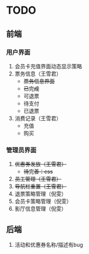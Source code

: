 # TODO

## 前端

### 用户界面

1. 会员卡充值界面动态显示策略
2. 票务信息（王雪君）
   - ~~票务信息界面~~
   - ~~已完成~~
   - 可退票
   - 待支付
   - 已退票
3. 消费记录（王雪君）
   - 充值
   - 购买

### 管理员界面

1. ~~优惠券发放（王雪君）~~
   - ~~待完善：css~~
2. ~~员工管理（王雪君）~~
3. ~~导航栏重置（王雪君）~~
4. 退票策略管理（倪雯）
5. 会员卡策略管理（倪雯）
6. 影厅信息管理（倪雯）

## 后端

1. 活动和优惠券名称/描述有bug